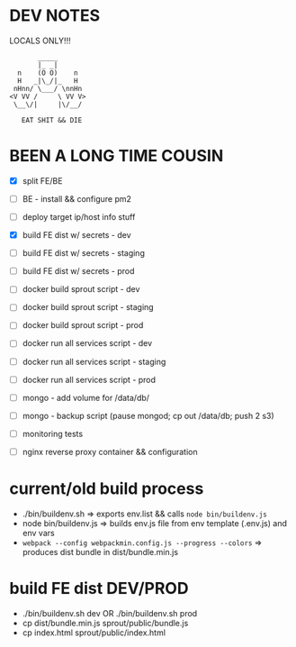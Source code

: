 # DEV NOTES
LOCALS ONLY!!!

           _____
           |_ _|
      n    (O O)    n
      H   _|\_/|_   H
     nHnn/ \___/ \nnHn
    <V VV /     \ VV V>
     \__\/|     |\/__/

	   EAT SHIT && DIE

# BEEN A LONG TIME COUSIN

- [X] split FE/BE
- [ ] BE - install && configure pm2
- [ ] deploy target ip/host info stuff
- [X] build FE dist w/ secrets - dev
- [ ] build FE dist w/ secrets - staging
- [ ] build FE dist w/ secrets - prod
- [ ] docker build sprout script - dev
- [ ] docker build sprout script - staging
- [ ] docker build sprout script - prod
- [ ] docker run all services script - dev
- [ ] docker run all services script - staging
- [ ] docker run all services script - prod
- [ ] mongo - add volume for /data/db/
- [ ] mongo - backup script (pause mongod; cp out /data/db; push 2 s3)
- [ ] monitoring tests
- [ ] nginx reverse proxy container && configuration


# current/old build process

- ./bin/buildenv.sh => exports env.list && calls `node bin/buildenv.js`
- node bin/buildenv.js => builds env.js file from env template (.env.js) and env vars
- `webpack --config webpackmin.config.js --progress --colors` => produces dist bundle in dist/bundle.min.js


# build FE dist DEV/PROD

- ./bin/buildenv.sh dev OR ./bin/buildenv.sh prod
- cp dist/bundle.min.js sprout/public/bundle.js
- cp index.html sprout/public/index.html
